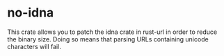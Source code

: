 # no-idna

This crate allows you to patch the idna crate in rust-url in order to reduce the binary size.
Doing so means that parsing URLs containing unicode characters will fail.

